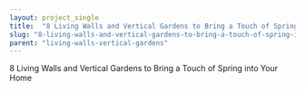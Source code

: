 ```yaml
---
layout: project_single
title:  "8 Living Walls and Vertical Gardens to Bring a Touch of Spring into Your Home"
slug: "8-living-walls-and-vertical-gardens-to-bring-a-touch-of-spring-into-your-home"
parent: "living-walls-vertical-gardens"
---
```

8 Living Walls and Vertical Gardens to Bring a Touch of Spring into Your Home
